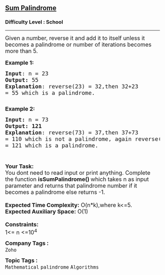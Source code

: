 <h2><a href="https://www.geeksforgeeks.org/problems/sum-palindrome3857/1?page=3&difficulty=School&sortBy=submissions">Sum Palindrome</a></h2><h3>Difficulty Level : School</h3><hr><div class="problems_problem_content__Xm_eO"><p><span style="font-size: 18px;">Given a number, reverse it and add it to itself unless it becomes a palindrome or number of iterations&nbsp;becomes more than 5.</span><br><br><span style="font-size: 18px;"><strong>Example 1:</strong></span></p>
<pre><span style="font-size: 18px;"><strong>Input</strong>: n = 23
<strong>Output:</strong>&nbsp;55&nbsp;
<strong>Explanation</strong>: reverse(23) = 32,then 32+23
= 55 which is a palindrome. </span>
</pre>
<p><br><span style="font-size: 18px;"><strong>Example 2:</strong></span></p>
<pre><span style="font-size: 18px;"><strong>Input: </strong>n = 73
<strong>Output: 121</strong>
<strong>Explanation</strong>: reverse(73) = 37,then 37+73
= 110 which is not a palindrome, again reverse(110)= 011, then 110+11<br>= 121 which is a palindrome.<br></span>
</pre>
<p><br><span style="font-size: 18px;"><strong>Your Task:&nbsp;&nbsp;</strong><br>You dont need to read input or print anything. Complete the function <strong>isSumPalindrome()&nbsp;</strong>which takes n&nbsp;as input parameter and returns that palindrome number if it becomes a palindrome else returns -1.<br><br><strong>Expected Time Complexity:</strong> O(n*k),where k&lt;=5.<br><strong>Expected Auxiliary Space:</strong> O(1)<br><br><strong>Constraints:</strong><br>1&lt;= n&nbsp;&lt;=10<sup>4</sup></span></p></div><p><span style=font-size:18px><strong>Company Tags : </strong><br><code>Zoho</code>&nbsp;<br><p><span style=font-size:18px><strong>Topic Tags : </strong><br><code>Mathematical</code>&nbsp;<code>palindrome</code>&nbsp;<code>Algorithms</code>&nbsp;